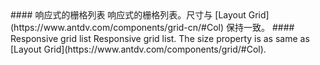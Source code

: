 <cn>
#### 响应式的栅格列表
响应式的栅格列表。尺寸与 [Layout Grid](https://www.antdv.com/components/grid-cn/#Col) 保持一致。
</cn>

<us>
#### Responsive grid list
Responsive grid list. The size property is as same as [Layout Grid](https://www.antdv.com/components/grid/#Col).
</us>
